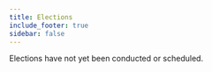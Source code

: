 ```yaml
---
title: Elections
include_footer: true
sidebar: false
---
```


Elections have not yet been conducted or scheduled.
